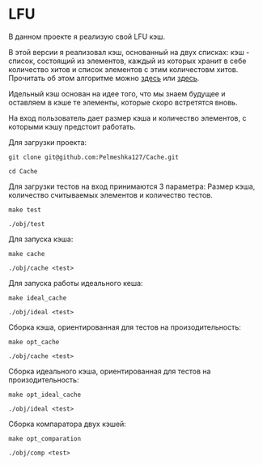 # LFU
В данном проекте я реализую свой LFU кэш.

В этой версии я реализовал кэш, основанный на двух списках: кэш - список, состоящий из элементов, каждый из которых хранит в себе количество хитов и список элементов с этим количестовм хитов.
Прочитать об этом алгоритме можно [здесь](https://arpitbhayani.me/blogs/lfu/) или [здесь](https://ieftimov.com/posts/when-why-least-frequently-used-cache-implementation-golang/).

Идельный кэш основан на идее того, что мы знаем будущее и оставляем в кэше те элементы, которые скоро встретятся вновь.

На вход пользователь дает размер кэша и количество элементов, с которыми кэшу предстоит работать.

Для загрузки проекта:

```
git clone git@github.com:Pelmeshka127/Cache.git

cd Cache
```

Для загрузки тестов на вход принимаются 3 параметра:
Размер кэша, количество считываемых элементов и количество тестов.

```
make test

./obj/test
```

Для запуска кэша:

```
make cache

./obj/cache <test>
```

Для запуска работы идеального кеша:

```
make ideal_cache

./obj/ideal <test>
```


Сборка кэша, ориентированная для тестов на произодительность:

```
make opt_cache

./obj/cache <test>
```

Сборка идеального кэша, ориентированная для тестов на произодительность:

```
make opt_ideal_cache

./obj/ideal <test>
```

Сборка компаратора двух кэшей:

```
make opt_comparation

./obj/comp <test>
```